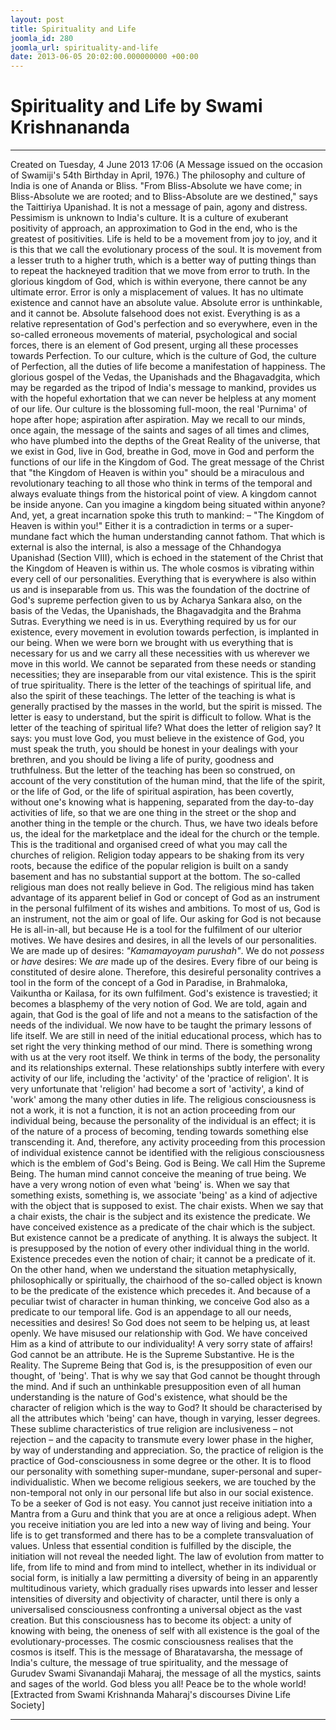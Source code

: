 ```yaml
---
layout: post
title: Spirituality and Life
joomla_id: 280
joomla_url: spirituality-and-life
date: 2013-06-05 20:02:00.000000000 +00:00
---
```

# Spirituality and Life by Swami Krishnananda
* * *  
Created on Tuesday, 4 June 2013 17:06
(A Message issued on the occasion of Swamiji's 54th Birthday in April, 1976.)
The philosophy and culture of India is one of Ananda or Bliss. "From Bliss-Absolute we have come; in Bliss-Absolute we are rooted; and to Bliss-Absolute are we destined," says the Taittiriya Upanishad. It is not a message of pain, agony and distress. Pessimism is unknown to India's culture. It is a culture of exuberant positivity of approach, an approximation to God in the end, who is the greatest of positivities. Life is held to be a movement from joy to joy, and it is this that we call the evolutionary process of the soul. It is movement from a lesser truth to a higher truth, which is a better way of putting things than to repeat the hackneyed tradition that we move from error to truth. In the glorious kingdom of God, which is within everyone, there cannot be any ultimate error. Error is only a misplacement of values. It has no ultimate existence and cannot have an absolute value. Absolute error is unthinkable, and it cannot be. Absolute falsehood does not exist. Everything is as a relative representation of God's perfection and so everywhere, even in the so-called erroneous movements of material, psychological and social forces, there is an element of God present, urging all these processes towards Perfection. To our culture, which is the culture of God, the culture of Perfection, all the duties of life become a manifestation of happiness. The glorious gospel of the Vedas, the Upanishads and the Bhagavadgita, which may be regarded as the tripod of India's message to mankind, provides us with the hopeful exhortation that we can never be helpless at any moment of our life. Our culture is the blossoming full-moon, the real 'Purnima' of hope after hope; aspiration after aspiration. May we recall to our minds, once again, the message of the saints and sages of all times and climes, who have plumbed into the depths of the Great Reality of the universe, that we exist in God, live in God, breathe in God, move in God and perform the functions of our life in the Kingdom of God.
The great message of the Christ that "the Kingdom of Heaven is within you" should be a miraculous and revolutionary teaching to all those who think in terms of the temporal and always evaluate things from the historical point of view. A kingdom cannot be inside anyone. Can you imagine a kingdom being situated within anyone? And, yet, a great incarnation spoke this truth to mankind: – "The Kingdom of Heaven is within you!" Either it is a contradiction in terms or a super-mundane fact which the human understanding cannot fathom. That which is external is also the internal, is also a message of the Chhandogya Upanishad (Section VIII), which is echoed in the statement of the Christ that the Kingdom of Heaven is within us. The whole cosmos is vibrating within every cell of our personalities. Everything that is everywhere is also within us and is inseparable from us. This was the foundation of the doctrine of God's supreme perfection given to us by Acharya Sankara also, on the basis of the Vedas, the Upanishads, the Bhagavadgita and the Brahma Sutras. Everything we need is in us. Everything required by us for our existence, every movement in evolution towards perfection, is implanted in our being. When we were born we brought with us everything that is necessary for us and we carry all these necessities with us wherever we move in this world. We cannot be separated from these needs or standing necessities; they are inseparable from our vital existence.
This is the spirit of true spirituality. There is the letter of the teachings of spiritual life, and also the spirit of these teachings. The letter of the teaching is what is generally practised by the masses in the world, but the spirit is missed. The letter is easy to understand, but the spirit is difficult to follow. What is the letter of the teaching of spiritual life? What does the letter of religion say? It says: you must love God, you must believe in the existence of God, you must speak the truth, you should be honest in your dealings with your brethren, and you should be living a life of purity, goodness and truthfulness. But the letter of the teaching has been so construed, on account of the very constitution of the human mind, that the life of the spirit, or the life of God, or the life of spiritual aspiration, has been covertly, without one's knowing what is happening, separated from the day-to-day activities of life, so that we are one thing in the street or the shop and another thing in the temple or the church. Thus, we have two ideals before us, the ideal for the marketplace and the ideal for the church or the temple. This is the traditional and organised creed of what you may call the churches of religion.
Religion today appears to be shaking from its very roots, because the edifice of the popular religion is built on a sandy basement and has no substantial support at the bottom. The so-called religious man does not really believe in God. The religious mind has taken advantage of its apparent belief in God or concept of God as an instrument in the personal fulfilment of its wishes and ambitions. To most of us, God is an instrument, not the aim or goal of life. Our asking for God is not because He is all-in-all, but because He is a tool for the fulfilment of our ulterior motives. We have desires and desires, in all the levels of our personalities. We are made up of desires: _"Kamamayoyam purushah"_. We do not _possess_ or _have_ desires: We _are_ made up of the desires. Every fibre of our being is constituted of desire alone. Therefore, this desireful personality contrives a tool in the form of the concept of a God in Paradise, in Brahmaloka, Vaikuntha or Kailasa, for its own fulfilment. God's existence is travestied; it becomes a blasphemy of the very notion of God. We are told, again and again, that God is the goal of life and not a means to the satisfaction of the needs of the individual.
We now have to be taught the primary lessons of life itself. We are still in need of the initial educational process, which has to set right the very thinking method of our mind. There is something wrong with us at the very root itself. We think in terms of the body, the personality and its relationships external. These relationships subtly interfere with every activity of our life, including the 'activity' of the 'practice of religion'. It is very unfortunate that 'religion' had become a sort of 'activity', a kind of 'work' among the many other duties in life. The religious consciousness is not a work, it is not a function, it is not an action proceeding from our individual being, because the personality of the individual is an effect; it is of the nature of a process of becoming, tending towards something else transcending it. And, therefore, any activity proceeding from this procession of individual existence cannot be identified with the religious consciousness which is the emblem of God's Being. God is Being. We call Him the Supreme Being. The human mind cannot conceive the meaning of true being. We have a very wrong notion of even what 'being' is. When we say that something exists, something is, we associate 'being' as a kind of adjective with the object that is supposed to exist. The chair exists. When we say that a chair exists, the chair is the subject and its existence the predicate. We have conceived existence as a predicate of the chair which is the subject. But existence cannot be a predicate of anything. It is always the subject. It is presupposed by the notion of every other individual thing in the world. Existence precedes even the notion of chair; it cannot be a predicate of it. On the other hand, when we understand the situation metaphysically, philosophically or spiritually, the chairhood of the so-called object is known to be the predicate of the existence which precedes it. And because of a peculiar twist of character in human thinking, we conceive God also as a predicate to our temporal life. God is an appendage to all our needs, necessities and desires! So God does not seem to be helping us, at least openly. We have misused our relationship with God. We have conceived Him as a kind of attribute to our individuality! A very sorry state of affairs! God cannot be an attribute. He is the Supreme Substantive. He is the Reality. The Supreme Being that God is, is the presupposition of even our thought, of 'being'. That is why we say that God cannot be thought through the mind. And if such an unthinkable presupposition even of all human understanding is the nature of God's existence, what should be the character of religion which is the way to God? It should be characterised by all the attributes which 'being' can have, though in varying, lesser degrees. These sublime characteristics of true religion are inclusiveness – not rejection – and the capacity to transmute every lower phase in the higher, by way of understanding and appreciation.
So, the practice of religion is the practice of God-consciousness in some degree or the other. It is to flood our personality with something super-mundane, super-personal and super-individualistic. When we become religious seekers, we are touched by the non-temporal not only in our personal life but also in our social existence. To be a seeker of God is not easy. You cannot just receive initiation into a Mantra from a Guru and think that you are at once a religious adept. When you receive initiation you are led into a new way of living and being. Your life is to get transformed and there has to be a complete transvaluation of values. Unless that essential condition is fulfilled by the disciple, the initiation will not reveal the needed light.
The law of evolution from matter to life, from life to mind and from mind to intellect, whether in its individual or social form, is initially a law permitting a diversity of being in an apparently multitudinous variety, which gradually rises upwards into lesser and lesser intensities of diversity and objectivity of character, until there is only a universalised consciousness confronting a universal object as the vast creation. But this consciousness has to become its object: a unity of knowing with being, the oneness of self with all existence is the goal of the evolutionary-processes. The cosmic consciousness realises that the cosmos is itself.
This is the message of Bharatavarsha, the message of India's culture, the message of true spirituality, and the message of Gurudev Swami Sivanandaji Maharaj, the message of all the mystics, saints and sages of the world. God bless you all! Peace be to the whole world!
[Extracted from Swami Krishnanda Maharaj's discourses Divine Life Society]
* * *
  
